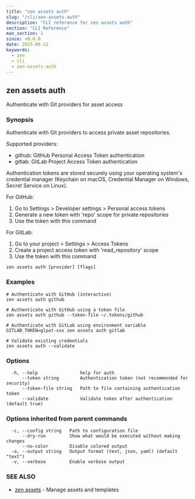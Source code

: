 ```yaml
---
title: "zen assets auth"
slug: "/cli/zen-assets-auth"
description: "CLI reference for zen assets auth"
section: "CLI Reference"
man_section: 1
since: v0.0.0
date: 2025-09-21
keywords:
  - zen
  - cli
  - zen-assets-auth
---
```


## zen assets auth

Authenticate with Git providers for asset access

### Synopsis

Authenticate with Git providers to access private asset repositories.

Supported providers:
- github: GitHub Personal Access Token authentication
- gitlab: GitLab Project Access Token authentication

Authentication tokens are stored securely using your operating system's
credential manager (Keychain on macOS, Credential Manager on Windows,
Secret Service on Linux).

For GitHub:
1. Go to Settings > Developer settings > Personal access tokens
2. Generate a new token with 'repo' scope for private repositories
3. Use the token with this command

For GitLab:
1. Go to your project > Settings > Access Tokens
2. Create a project access token with 'read_repository' scope
3. Use the token with this command

```
zen assets auth [provider] [flags]
```

### Examples

```
# Authenticate with GitHub (interactive)
zen assets auth github

# Authenticate with GitHub using a token file
zen assets auth github --token-file ~/.tokens/github

# Authenticate with GitLab using environment variable
GITLAB_TOKEN=glpat-xxx zen assets auth gitlab

# Validate existing credentials
zen assets auth --validate

```

### Options

```
  -h, --help                help for auth
      --token string        Authentication token (not recommended for security)
      --token-file string   Path to file containing authentication token
      --validate            Validate token after authentication (default true)
```

### Options inherited from parent commands

```
  -c, --config string   Path to configuration file
      --dry-run         Show what would be executed without making changes
      --no-color        Disable colored output
  -o, --output string   Output format (text, json, yaml) (default "text")
  -v, --verbose         Enable verbose output
```

### SEE ALSO

* [zen assets](zen-assets.md.md)	 - Manage assets and templates


